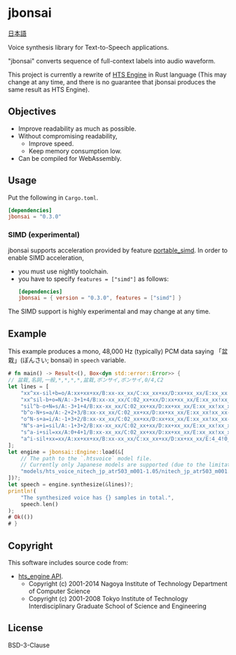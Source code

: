 # jbonsai

[日本語](https://github.com/jpreprocess/jbonsai/blob/main/README-ja.md)

Voice synthesis library for Text-to-Speech applications.

"jbonsai" converts sequence of full-context labels into audio waveform.

This project is currently a rewrite of [HTS Engine](https://hts-engine.sourceforge.net) in Rust language (This may change at any time, and there is no guarantee that jbonsai produces the same result as HTS Engine).

## Objectives

- Improve readability as much as possible.
- Without compromising readability,
  - Improve speed.
  - Keep memory consumption low.
- Can be compiled for WebAssembly.

## Usage

Put the following in `Cargo.toml`.

<!-- x-release-please-start-version -->

```toml
[dependencies]
jbonsai = "0.3.0"
```

<!-- x-release-please-end -->

### SIMD (experimental)

jbonsai supports acceleration provided by feature [portable_simd](https://github.com/rust-lang/portable-simd). In order to enable SIMD acceleration,

- you must use nightly toolchain.
- you have to specify `features = ["simd"]` as follows:
  <!-- x-release-please-start-version -->
  ```toml
  [dependencies]
  jbonsai = { version = "0.3.0", features = ["simd"] }
  ```
  <!-- x-release-please-end -->

The SIMD support is highly experimental and may change at any time.

## Example

This example produces a mono, 48,000 Hz (typically) PCM data saying 「盆栽」(ぼんさい; bonsai) in `speech` variable.

```rust
# fn main() -> Result<(), Box<dyn std::error::Error>> {
// 盆栽,名詞,一般,*,*,*,*,盆栽,ボンサイ,ボンサイ,0/4,C2
let lines = [
    "xx^xx-sil+b=o/A:xx+xx+xx/B:xx-xx_xx/C:xx_xx+xx/D:xx+xx_xx/E:xx_xx!xx_xx-xx/F:xx_xx#xx_xx@xx_xx|xx_xx/G:4_4%0_xx_xx/H:xx_xx/I:xx-xx@xx+xx&xx-xx|xx+xx/J:1_4/K:1+1-4",
    "xx^sil-b+o=N/A:-3+1+4/B:xx-xx_xx/C:02_xx+xx/D:xx+xx_xx/E:xx_xx!xx_xx-xx/F:4_4#0_xx@1_1|1_4/G:xx_xx%xx_xx_xx/H:xx_xx/I:1-4@1+1&1-1|1+4/J:xx_xx/K:1+1-4",
    "sil^b-o+N=s/A:-3+1+4/B:xx-xx_xx/C:02_xx+xx/D:xx+xx_xx/E:xx_xx!xx_xx-xx/F:4_4#0_xx@1_1|1_4/G:xx_xx%xx_xx_xx/H:xx_xx/I:1-4@1+1&1-1|1+4/J:xx_xx/K:1+1-4",
    "b^o-N+s=a/A:-2+2+3/B:xx-xx_xx/C:02_xx+xx/D:xx+xx_xx/E:xx_xx!xx_xx-xx/F:4_4#0_xx@1_1|1_4/G:xx_xx%xx_xx_xx/H:xx_xx/I:1-4@1+1&1-1|1+4/J:xx_xx/K:1+1-4",
    "o^N-s+a=i/A:-1+3+2/B:xx-xx_xx/C:02_xx+xx/D:xx+xx_xx/E:xx_xx!xx_xx-xx/F:4_4#0_xx@1_1|1_4/G:xx_xx%xx_xx_xx/H:xx_xx/I:1-4@1+1&1-1|1+4/J:xx_xx/K:1+1-4",
    "N^s-a+i=sil/A:-1+3+2/B:xx-xx_xx/C:02_xx+xx/D:xx+xx_xx/E:xx_xx!xx_xx-xx/F:4_4#0_xx@1_1|1_4/G:xx_xx%xx_xx_xx/H:xx_xx/I:1-4@1+1&1-1|1+4/J:xx_xx/K:1+1-4",
    "s^a-i+sil=xx/A:0+4+1/B:xx-xx_xx/C:02_xx+xx/D:xx+xx_xx/E:xx_xx!xx_xx-xx/F:4_4#0_xx@1_1|1_4/G:xx_xx%xx_xx_xx/H:xx_xx/I:1-4@1+1&1-1|1+4/J:xx_xx/K:1+1-4",
    "a^i-sil+xx=xx/A:xx+xx+xx/B:xx-xx_xx/C:xx_xx+xx/D:xx+xx_xx/E:4_4!0_xx-xx/F:xx_xx#xx_xx@xx_xx|xx_xx/G:xx_xx%xx_xx_xx/H:1_4/I:xx-xx@xx+xx&xx-xx|xx+xx/J:xx_xx/K:1+1-4",
];
let engine = jbonsai::Engine::load(&[
    // The path to the `.htsvoice` model file.
    // Currently only Japanese models are supported (due to the limitation of jlabel).
    "models/hts_voice_nitech_jp_atr503_m001-1.05/nitech_jp_atr503_m001.htsvoice",
])?;
let speech = engine.synthesize(&lines)?;
println!(
    "The synthesized voice has {} samples in total.",
    speech.len()
);
# Ok(())
# }
```

## Copyright

This software includes source code from:

- [hts_engine API](https://hts-engine.sourceforge.net).
  - Copyright (c) 2001-2014 Nagoya Institute of Technology Department of Computer Science
  - Copyright (c) 2001-2008 Tokyo Institute of Technology Interdisciplinary Graduate School of Science and Engineering

## License

BSD-3-Clause
